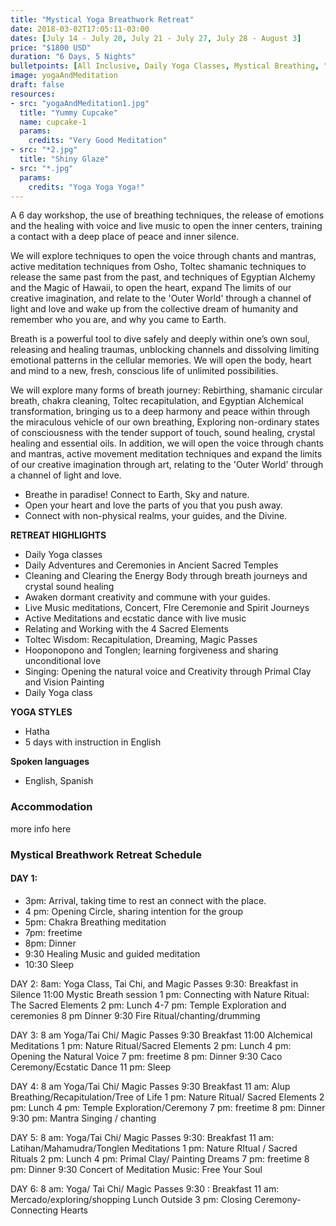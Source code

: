 ```yaml
---
title: "Mystical Yoga Breathwork Retreat"
date: 2018-03-02T17:05:11-03:00
dates: [July 14 - July 20, July 21 - July 27, July 28 - August 3]
price: "$1800 USD"
duration: "6 Days, 5 Nights"
bulletpoints: [All Inclusive, Daily Yoga Classes, Mystical Breathing, "Local, Organic Meals"]
image: yogaAndMeditation
draft: false
resources:
- src: "yogaAndMeditation1.jpg"
  title: "Yummy Cupcake"
  name: cupcake-1
  params: 
    credits: "Very Good Meditation"
- src: "*2.jpg"
  title: "Shiny Glaze"
- src: "*.jpg"
  params: 
    credits: "Yoga Yoga Yoga!"
---
```

A 6 day workshop, the use of breathing techniques, the release of emotions and the healing with voice and live music to open the inner centers, training a contact with a deep place of peace and inner silence.

We will explore techniques to open the voice through chants and mantras, active meditation techniques from Osho, Toltec shamanic techniques to release the same past from the past, and techniques of Egyptian Alchemy and the Magic of Hawaii, to open the heart, expand The limits of our creative imagination, and relate to the 'Outer World' through a channel of light 
and love and wake up from the collective dream of humanity and remember who you are, and why you came to Earth. 


Breath is a powerful tool to dive safely and deeply within one’s own soul, releasing and healing traumas, unblocking channels and dissolving limiting emotional patterns in the cellular memories.  We will open the body, heart and mind to a new, fresh, conscious life of unlimited  possibilities. 

We will explore many forms of breath journey:  Rebirthing, shamanic circular breath, chakra cleaning,  Toltec recapitulation, and Egyptian Alchemical transformation, bringing us to a deep harmony and peace within through the miraculous vehicle of our own breathing,  Exploring non-ordinary states of consciousness with the tender support of touch, sound healing,  crystal healing and essential oils.
In addition, we will open the voice through chants and mantras, active movement meditation techniques   and expand the limits of our creative imagination through art, relating to the 'Outer World' through a channel of light and love. 


* Breathe in paradise! Connect to Earth, Sky and nature.
* Open your heart and love the parts of you that you push away.
* Connect with non-physical realms, your guides, and the Divine.

**RETREAT HIGHLIGHTS**

* Daily Yoga classes
* Daily Adventures and Ceremonies in Ancient Sacred Temples
* Cleaning and Clearing the Energy Body through  breath journeys and crystal sound healing 
* Awaken dormant creativity and commune with your guides.
* Live Music meditations, Concert, FIre Ceremonie and Spirit Journeys
* Active Meditations and ecstatic dance with live music
* Relating and Working with the 4 Sacred Elements 
* Toltec Wisdom: Recapitulation, Dreaming, Magic Passes
 * Hooponopono and Tonglen; learning forgiveness and sharing unconditional love
* Singing: Opening the natural voice and Creativity through Primal Clay and Vision Painting
* Daily Yoga class 



**YOGA STYLES**

* Hatha
* 5 days with instruction in English

**Spoken languages**

* English, Spanish

### Accommodation

more info here 

### Mystical Breathwork Retreat Schedule




#### DAY 1:  
* 3pm:  Arrival, taking time to rest an connect with the place.
* 4 pm: Opening Circle, sharing intention for the group
* 5pm:  Chakra Breathing meditation
* 7pm:  freetime
* 8pm:  Dinner
* 9:30  Healing Music and guided meditation
* 10:30 Sleep

DAY 2:
8am:  Yoga Class, Tai Chi, and Magic Passes
9:30:  Breakfast in Silence
11:00 Mystic Breath session
1 pm: Connecting with Nature Ritual: The Sacred Elements
2 pm: Lunch
4-7 pm: Temple Exploration and ceremonies
8 pm Dinner
9:30 Fire Ritual/chanting/drumming

DAY 3:
8 am  Yoga/Tai Chi/ Magic Passes
9:30 Breakfast
11:00 Alchemical Meditations
1 pm:  Nature Ritual/Sacred Elements
2 pm: Lunch
4 pm: Opening the Natural Voice 
7 pm: freetime
8 pm:  Dinner
9:30 Caco Ceremony/Ecstatic Dance
11 pm:  Sleep

DAY 4:
8 am  Yoga/Tai Chi/ Magic Passes
9:30 Breakfast
11 am:  Alup Breathing/Recapitulation/Tree of Life
1 pm: Nature Ritual/ Sacred Elements
2 pm: Lunch
4 pm: Temple Exploration/Ceremony
7 pm: freetime
8 pm: Dinner
9:30 pm:  Mantra Singing / chanting

DAY 5:
8 am: Yoga/Tai Chi/ Magic Passes
9:30: Breakfast
11 am: Latihan/Mahamudra/Tonglen Meditations
1 pm: Nature RItual / Sacred Rituals
2 pm: Lunch 
4 pm: Primal Clay/ Painting Dreams
7 pm: freetime
8 pm: Dinner
9:30 Concert of Meditation Music:  Free Your Soul


DAY 6:
8 am: Yoga/ Tai Chi/ Magic Passes
9:30 :  Breakfast
11 am: Mercado/exploring/shopping 
Lunch Outside
3 pm: Closing Ceremony-Connecting Hearts
